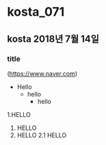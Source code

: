 # kosta_071
## kosta 2018년 7월 14일 
### title 
(https://www.naver.com)
* Hello
  * hello
    * hello
    
1.HELLO
  1. HELLO
  2. HELLO
    2.1 HELLO


